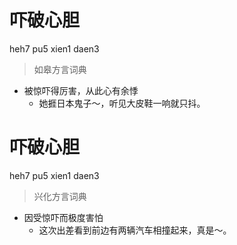 # 吓破心胆
heh7 pu5 xien1 daen3
> 如皋方言词典
- 被惊吓得厉害，从此心有余悸
  - 她捱日本鬼子～，听见大皮鞋一响就只抖。

# 吓破心胆
heh7 pu5 xien1 daen3
> 兴化方言词典
- 因受惊吓而极度害怕
  - 这次出差看到前边有两辆汽车相撞起来，真是～。
